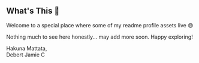 ## What's This 👀

Welcome to a special place where some of my readme profile assets live 😄

Nothing much to see here honestly... may add more soon. Happy exploring!

Hakuna Mattata,<br/>
Debert Jamie C